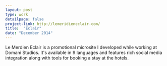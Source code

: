 ```yaml
---
layout: post
type: work
detailpage: false
project-link: http://lemeridieneclair.com/
title:  "Eclair"
date: "December 2014"
---
```


Le Merdien Eclair is a promotional microsite I developed while working at Domani Studios. It's available in 9 languages and features rich social media integration along with tools for booking a stay at the hotels.